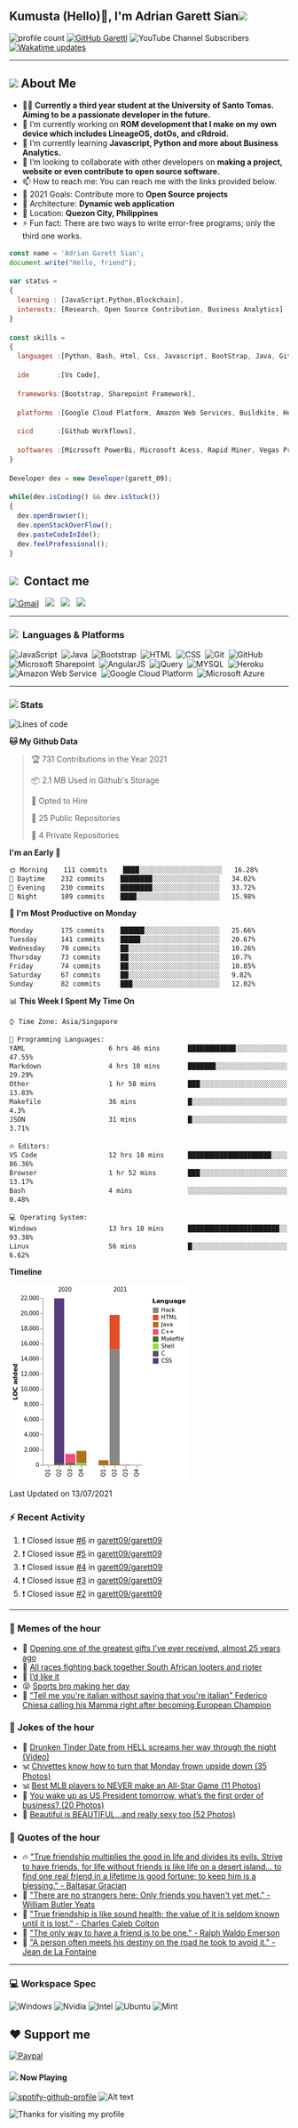 <h2> Kumusta (Hello)🙏, I'm Adrian Garett Sian<img src="https://media.giphy.com/media/12oufCB0MyZ1Go/giphy.gif" width="50"></h2>

![profile count](https://komarev.com/ghpvc/?username=garett09&color=red)
[![GitHub Garettl](https://img.shields.io/github/followers/garett09?label=follow&style=social)](https://github.com/garett09)
![YouTube Channel Subscribers](https://img.shields.io/youtube/channel/subscribers/UChAoCAh1jVTaMz0Sc61X5Xw?style=social)
[![Wakatime updates](https://github.com/garett09/garett09/actions/workflows/update-commits.yml/badge.svg?branch=main)](https://github.com/garett09/garett09/actions/workflows/update-commits.yml)

---

## <img src="https://media.giphy.com/media/fTsZNbPQxJWtor2LXE/giphy.gif"  width="30">&nbsp;About Me
-   👩‍💻  **Currently a third year student at the University of Santo Tomas. Aiming to be a passionate developer in the future.**
-   🔭  I’m currently working on  **ROM development that I make on my own device which includes LineageOS, dotOs, and cRdroid.**
-   🌱  I’m currently learning **Javascript, Python and more about Business Analytics.**
-   👯  I’m looking to collaborate with other developers on **making a project, website or even contribute to open source software.**
-   📫  How to reach me: You can reach me with the links provided below. 
-   🥅  2021 Goals: Contribute more to **Open Source projects**
-   👷  Architecture: **Dynamic web application**
-   📍   Location: **Quezon City, Philippines** 
-   ⚡  Fun fact: There are two ways to write error-free programs; only the third one works.

```javascript
const name = 'Adrian Garett Sian';
document.write("Hello, friend");

var status = 
{ 
  learning : [JavaScript,Python,Blockchain],
  interests: [Research, Open Source Contribution, Business Analytics]
}

const skills = 
{
  languages :[Python, Bash, Html, Css, Javascript, BootStrap, Java, Git, Markdown, AngularJs, AccessSQL, MySQL],
  
  ide       :[Vs Code],
  
  frameworks:[Bootstrap, Sharepoint Framework],
  
  platforms :[Google Cloud Platform, Amazon Web Services, Buildkite, Heroku, Microsoft Sharepoint],
  
  cicd      :[Github Workflows],

  softwares :[Microsoft PowerBi, Microsoft Acess, Rapid Miner, Vegas Pro]
}

Developer dev = new Developer(garett_09);

while(dev.isCoding() && dev.isStuck())  
{
  dev.openBrowser();
  dev.openStackOverFlow();
  dev.pasteCodeInIde();
  dev.feelProfessional();
}
```

## <img src="https://media.giphy.com/media/c5vDr1rkcbcrBwG9SX/giphy.gif" width="30">&nbsp; Contact me

<a href="mailto:adriansian@gmail.com"><img alt="Gmail" src="https://img.shields.io/badge/Gmail-D14836?style=for-the-badge&logo=gmail&logoColor=white" /></a> &nbsp;
<a href="https://instagram.com/adriansian"><img src="https://img.shields.io/badge/@adriansian_-E4405F?style=for-the-badge&logo=instagram&logoColor=white"/></a> &nbsp;
<a href="https://t.me/garett_09"><img src="https://img.shields.io/badge/@garett_09_-2CA5E0?style=for-the-badge&logo=telegram&logoColor=white"/></a> &nbsp;
<a href="https://www.linkedin.com/in/adrian-garett-sian-766775159/"><img src="https://img.shields.io/badge/-Adrian%20Garett%20Sian-blue?style=flat-square&logo=Linkedin&logoColor=white&link=https://www.linkedin.com/in/adrian-garett-sian-766775159/"/></a> &nbsp;

---

###  <img src="https://media.giphy.com/media/WUlplcMpOCEmTGBtBW/giphy.gif" width="30"> &nbsp;Languages & Platforms

![JavaScript](https://img.shields.io/badge/JavaScript-F7DF1E?style=for-the-badge&logo=javascript&logoColor=black)&nbsp;
![Java](https://img.shields.io/badge/Java-ED8B00?style=for-the-badge&logo=java&logoColor=white)&nbsp;
![Bootstrap](https://img.shields.io/badge/Bootstrap-563D7C?style=for-the-badge&logo=bootstrap&logoColor=white)&nbsp;
![HTML](https://img.shields.io/badge/HTML5-E34F26?style=for-the-badge&logo=html5&logoColor=white)&nbsp;
![CSS](https://img.shields.io/badge/CSS3-1572B6?style=for-the-badge&logo=css3&logoColor=white)&nbsp;
![Git](https://img.shields.io/badge/git-%23F05033.svg?style=for-the-badge&logo=git&logoColor=white)&nbsp;
![GitHub](https://img.shields.io/badge/GitHub-100000?style=for-the-badge&logo=github&logoColor=white)&nbsp;
![Microsoft Sharepoint](https://img.shields.io/badge/Microsoft_SharePoint-0078D4?style=for-the-badge&logo=microsoft-sharepoint&logoColor=white)&nbsp;
![AngularJS](https://img.shields.io/badge/AngularJS-E23237?style=for-the-badge&logo=angularjs&logoColor=white)&nbsp;
![jQuery](https://img.shields.io/badge/jQuery-0769AD?style=for-the-badge&logo=jquery&logoColor=white)&nbsp;
![MYSQL](https://img.shields.io/badge/MySQL-00000F?style=for-the-badge&logo=mysql&logoColor=white)&nbsp;
![Heroku](https://img.shields.io/badge/Heroku-430098?style=for-the-badge&logo=heroku&logoColor=white)&nbsp;
![Amazon Web Service](https://img.shields.io/badge/Amazon_AWS-232F3E?style=for-the-badge&logo=amazon-aws&logoColor=white)&nbsp;
![Google Cloud Platform](https://img.shields.io/badge/Google_Cloud-4285F4?style=for-the-badge&logo=google-cloud&logoColor=white)&nbsp;
![Microsoft Azure](https://img.shields.io/badge/Microsoft_Azure-0089D6?style=for-the-badge&logo=microsoft-azure&logoColor=white)&nbsp;

---

### <img src="https://media.giphy.com/media/l378c04F2fjeZ7vH2/giphy.gif" width="30">&nbsp;Stats


<!--START_SECTION:waka-->
![Lines of code](https://img.shields.io/badge/From%20Hello%20World%20I%27ve%20Written-45701%20lines%20of%20code-blue)

**🐱 My Github Data** 

> 🏆 731 Contributions in the Year 2021
 > 
> 📦 2.1 MB Used in Github's Storage 
 > 
> 💼 Opted to Hire
 > 
> 📜 25 Public Repositories 
 > 
> 🔑 4 Private Repositories  
 > 
**I'm an Early 🐤** 

```text
🌞 Morning    111 commits    ████░░░░░░░░░░░░░░░░░░░░░   16.28% 
🌆 Daytime    232 commits    ████████░░░░░░░░░░░░░░░░░   34.02% 
🌃 Evening    230 commits    ████████░░░░░░░░░░░░░░░░░   33.72% 
🌙 Night      109 commits    ████░░░░░░░░░░░░░░░░░░░░░   15.98%

```
📅 **I'm Most Productive on Monday** 

```text
Monday       175 commits    ██████░░░░░░░░░░░░░░░░░░░   25.66% 
Tuesday      141 commits    █████░░░░░░░░░░░░░░░░░░░░   20.67% 
Wednesday    70 commits     ██░░░░░░░░░░░░░░░░░░░░░░░   10.26% 
Thursday     73 commits     ██░░░░░░░░░░░░░░░░░░░░░░░   10.7% 
Friday       74 commits     ██░░░░░░░░░░░░░░░░░░░░░░░   10.85% 
Saturday     67 commits     ██░░░░░░░░░░░░░░░░░░░░░░░   9.82% 
Sunday       82 commits     ███░░░░░░░░░░░░░░░░░░░░░░   12.02%

```


📊 **This Week I Spent My Time On** 

```text
⌚︎ Time Zone: Asia/Singapore

💬 Programming Languages: 
YAML                     6 hrs 46 mins       ████████████░░░░░░░░░░░░░   47.55% 
Markdown                 4 hrs 10 mins       ███████░░░░░░░░░░░░░░░░░░   29.29% 
Other                    1 hr 58 mins        ███░░░░░░░░░░░░░░░░░░░░░░   13.83% 
Makefile                 36 mins             █░░░░░░░░░░░░░░░░░░░░░░░░   4.3% 
JSON                     31 mins             █░░░░░░░░░░░░░░░░░░░░░░░░   3.71%

🔥 Editors: 
VS Code                  12 hrs 18 mins      █████████████████████░░░░   86.36% 
Browser                  1 hr 52 mins        ███░░░░░░░░░░░░░░░░░░░░░░   13.17% 
Bash                     4 mins              ░░░░░░░░░░░░░░░░░░░░░░░░░   0.48%

💻 Operating System: 
Windows                  13 hrs 18 mins      ███████████████████████░░   93.38% 
Linux                    56 mins             █░░░░░░░░░░░░░░░░░░░░░░░░   6.62%

```

**Timeline**

![Chart not found](https://raw.githubusercontent.com/garett09/garett09/main/charts/bar_graph.png) 


 Last Updated on 13/07/2021
<!--END_SECTION:waka-->


### :zap: Recent Activity

<!--START_SECTION:activity-->
1. ❗️ Closed issue [#6](https://github.com/garett09/garett09/issues/6) in [garett09/garett09](https://github.com/garett09/garett09)
2. ❗️ Closed issue [#5](https://github.com/garett09/garett09/issues/5) in [garett09/garett09](https://github.com/garett09/garett09)
3. ❗️ Closed issue [#4](https://github.com/garett09/garett09/issues/4) in [garett09/garett09](https://github.com/garett09/garett09)
4. ❗️ Closed issue [#3](https://github.com/garett09/garett09/issues/3) in [garett09/garett09](https://github.com/garett09/garett09)
5. ❗️ Closed issue [#2](https://github.com/garett09/garett09/issues/2) in [garett09/garett09](https://github.com/garett09/garett09)
<!--END_SECTION:activity-->

---

### 📣 Memes of the hour

<!-- MEMES:START -->
 - 🚖 [Opening one of the greatest gifts I&rsquo;ve ever received, almost 25 years ago](http://9gag.com/gag/ad84BWZ)
 - 🚯 [All races fighting back together South African looters and rioter](http://9gag.com/gag/aO3N3Ry)
 - 🚯 [I&rsquo;d like it](http://9gag.com/gag/aO3N8Lr)
 - 😝 [Sports bro making her day](http://9gag.com/gag/aB2NdPA)
 - 🚅 [&quot;Tell me you&#039;re italian without saying that you&#039;re italian&quot; Federico Chiesa calling his Mamma right after becoming European Champion](http://9gag.com/gag/arMrm2B)<!-- MEMES:END -->

### 📣 Jokes of the hour

<!-- JOKES:START -->
 - 🐔 [Drunken Tinder Date from HELL screams her way through the night (Video)](https://thechive.com/2021/07/12/drunken-tinder-date-from-hell-screams-her-way-through-the-night-video/)
 - 🕉 [Chivettes know how to turn that Monday frown upside down (35 Photos)](https://thechive.com/2021/07/12/chivettes-know-how-to-turn-that-monday-frown-upside-down-35-photos/)
 - 🕉 [Best MLB players to NEVER make an All-Star Game (11 Photos)](https://thechive.com/2021/07/12/best-mlb-players-to-never-make-an-all-star-game-11-photos/)
 - 👾 [You wake up as US President tomorrow, what’s the first order of business? (20 Photos)](https://thechive.com/2021/07/12/you-wake-up-as-us-president-tomorrow-whats-the-first-order-of-business-20-photos/)
 - 🎈 [Beautiful is BEAUTIFUL…and really sexy too (52 Photos)](https://thechive.com/2021/07/12/beautiful-is-beautifuland-really-sexy-too/)<!-- JOKES:END -->

### 📣 Quotes of the hour

<!-- QUOTES:START -->
 - 🔥 ["True friendship multiplies the good in life and divides its evils. Strive to have friends, for life without friends is like life on a desert island... to find one real friend in a lifetime is good fortune; to keep him is a blessing." - Baltasar Gracian](https://www.brainyquote.com/quotes/baltasar_gracian_408657)
 - 🌮 ["There are no strangers here; Only friends you haven't yet met." - William Butler Yeats](https://www.brainyquote.com/quotes/william_butler_yeats_383082)
 - 🌮 ["True friendship is like sound health; the value of it is seldom known until it is lost." - Charles Caleb Colton](https://www.brainyquote.com/quotes/charles_caleb_colton_108909)
 - 💯 ["The only way to have a friend is to be one." - Ralph Waldo Emerson](https://www.brainyquote.com/quotes/ralph_waldo_emerson_100740)
 - 💫 ["A person often meets his destiny on the road he took to avoid it." - Jean de La Fontaine](https://www.brainyquote.com/quotes/jean_de_la_fontaine_107696)<!-- QUOTES:END -->

--- 
### 💻 Workspace Spec

![Windows](https://img.shields.io/badge/Windows-11-0078D6?style=for-the-badge&logo=windows&logoColor=white)
![Nvidia](https://img.shields.io/badge/NVIDIA-RTX3070-76B900?style=for-the-badge&logo=nvidia&logoColor=white)
![Intel](https://img.shields.io/badge/Intel-Core_i7_10th-0071C5?style=for-the-badge&logo=intel&logoColor=white)
![Ubuntu](https://img.shields.io/badge/Ubuntu-E95420?style=for-the-badge&logo=ubuntu&logoColor=white)
![Mint](https://img.shields.io/badge/Linux_Mint-87CF3E?style=for-the-badge&logo=linux-mint&logoColor=white)


## ❤ Support me
[![Paypal](https://img.shields.io/badge/PayPal-garett_09?style=for-the-badge&logo=paypal&logoColor=white)](https://paypal.me/garett_09)


#### <img src="https://media.giphy.com/media/vybWlRniCXzZC/giphy.gif" width="30">&nbsp;Now Playing 

 [![spotify-github-profile](https://spotify-github-profile.vercel.app/api/view?uid=garett_09&cover_image=true&theme=default)](https://spotify-github-profile.vercel.app/api/view?uid=garett_09&redirect=true)
![Alt text](https://spotify-recently-played-readme.vercel.app/api?user=garett_09&width=510)

<img height="120" alt="Thanks for visiting my profile" width="100%" src="https://github.com/dibyendu415/dibyendu415/blob/master/marquee.svg" />
